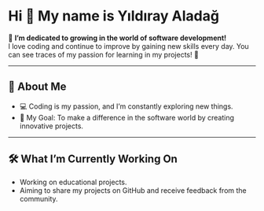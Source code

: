 # Hi :wave: My name is Yıldıray Aladağ

🌟 **I’m dedicated to growing in the world of software development!**  
I love coding and continue to improve by gaining new skills every day. You can see traces of my passion for learning in my projects! 🚀

---

## 🌱 About Me  
- 💻 Coding is my passion, and I’m constantly exploring new things.  
- 🎯 My Goal: To make a difference in the software world by creating innovative projects.  

---

## 🛠️ What I’m Currently Working On  
- Working on educational projects.  
- Aiming to share my projects on GitHub and receive feedback from the community.
<!--🌟 Yazılım dünyasında kendimi geliştirmeye adanmış biriyim!
Kod yazmayı seviyorum ve her gün yeni beceriler kazanarak büyümeye devam ediyorum. Projelerimle öğrenme tutkumun izlerini bulabilirsin! 🚀



🌱 Hakkımda





💻 Kod yazmak benim için bir tutku ve sürekli yeni şeyler keşfediyorum.



🎯 Hedefim: Yenilikçi projeler geliştirerek yazılım dünyasında fark yaratmak.



🛠️ Şu Anda Neler Yapıyorum?





Küçük ama öğretici projeler üzerinde çalışıyorum.



GitHub’da projelerimi paylaşarak topluluktan geri bildirim almayı hedefliyorum.
<!--
**yildiraycode/yildiraycode** is a ✨ _special_ ✨ repository because its `README.md` (this file) appears on your GitHub profile.

Here are some ideas to get you started:

- 🔭 I’m currently working on ...
- 🌱 I’m currently learning ...
- 👯 I’m looking to collaborate on ...
- 🤔 I’m looking for help with ...
- 💬 Ask me about ...
- 📫 How to reach me: ...
- 😄 Pronouns: ...
- ⚡ Fun fact: ...
-->
